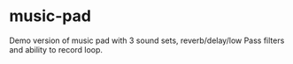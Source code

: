 # music-pad

Demo version of music pad with 3 sound sets, reverb/delay/low Pass filters and ability to record loop.
